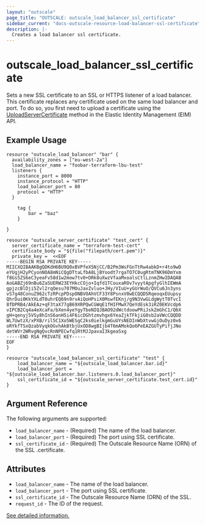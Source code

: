 ```yaml
---
layout: "outscale"
page_title: "OUTSCALE: outscale_load_balancer_ssl_certificate"
sidebar_current: "docs-outscale-resource-load-balancer-ssl-certificate"
description: |-
  Creates a load balancer ssl certificate.
---
```


# outscale_load_balancer_ssl_certificate

Sets a new SSL certificate to an SSL or HTTPS listener of a load balancer.
This certificate replaces any certificate used on the same load balancer and port. To do so, you first need to upload a certificate using the [UploadServerCertificate](http://docs.outscale.com/api_eim/index.html#_certificates) method in the Elastic Identity Management (EIM) API.

## Example Usage

```hcl
resource "outscale_load_balancer" "bar" {
  availability_zones = ["eu-west-2a"]
  load_balancer_name = "foobar-terraform-lbu-test"
  listeners {
    instance_port = 8000
    instance_protocol = "HTTP"
    load_balancer_port = 80
    protocol = "HTTP"
  }

    tag {
        bar = "baz"
    }

}

resource "outscale_server_certificate" "test_cert" {
  server_certificate_name = "terraform-test-cert"
  certificate_body = "${file("filepath/cert.pem")}"
  private_key =  <<EOF
-----BEGIN RSA PRIVATE KEY-----
MIICXQIBAAKBgQDKdH6BU9Q0xBVPfeX5NjCC/B2Pm3WsFGnTtRw4abkD+r4to9wD
eYUgjH2yPCyonNOA8mNiCQgDTtaLfbA8LjBYoodt7rgaTO7C0ugRtmTNK96DmYxm
f8Gs5ZS6eC3yeaFv58d1w2mow7tv0+DRk8uXwzVfaaMxoalsCtlLznmZHwIDAQAB
AoGABZj69nBu6ZaSUERW23EYHkcCOjo+Iqfd1TCouxaROv7vyytApgfyGlhIEWmA
gpjzcBlDji5Zvl2rqOesu707MOuJavZvluo+JHy/VIuU+yGUrWuO/QVCu6Jn3yns
vS7g48ConuZ962cTzRPcpPDspONBVOAhVCF33Y8PsnxV0wECQQD5RqeoqxEUupsy
QhrDui0KkYXLdT0uhrEQ69n9rvAiQoHPsiX0MswfEKnj/g9N3VwGLdgWytT0TvcI
8fDPRB4/AkEAz+qF3taX77gB69XRPQwCGWqE1fHIFMwX7QeYdEsk3iRZ0EKVcdp6
vIPCB2Cq4a4eXcaFa/bXen4yeYgyTbeNIQJBAO92dWctdoowPRiJskZmGhC1/Q6X
gH+qenyj5VSy8hInS6anH5i4F6icDGhtzmvhgx6YeaZjkTFkjiG0sb2aVWcCQQDD
WL7UwtzX/xPXB/ril5C1Xo5WESgC2ks0ielkgmGuUYsNEDInWbXtvwGjOuDyz0x6
oRYkfTSxQzabVyqkOGvhAkBtbjUxOD8wgBIjb4T6mAMokQo6PeEAZGUTyPifjJNo
detWVr2WRvgNgQvcRnNPECwfq1RtMJJpavaI3kgeaSxg
-----END RSA PRIVATE KEY-----
EOF
}

resource "outscale_load_balancer_ssl_certificate" "test" {
    load_balancer_name = "${outscale_load_balancer.bar.id}"
    load_balancer_port = "${outscale_load_balancer.bar.listeners.0.load_balancer_port}"
    ssl_certificate_id = "${outscale_server_certificate.test_cert.id}"
}
```

## Argument Reference

The following arguments are supported:

* `load_balancer_name` -  (Required) The name of the load balancer.
* `load_balancer_port` - (Required) The port using SSL certificate.
* `ssl_certificate_id` - (Required) The Outscale Resource Name (ORN) of the SSL .certificate.

## Attributes

* `load_balancer_name` - The name of the load balancer.
* `load_balancer_port` - The port using SSL certificate.
* `ssl_certificate_id` - The Outscale Resource Name (ORN) of the SSL.
* `request_id` - The ID of the request.


[See detailed information.](http://docs.outscale.com/api_lbu/operations/Action_CreateLoadBalancer_get.html#_api_lbu-action_createloadbalancer_get)

